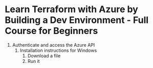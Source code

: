 # Learn Terraform with Azure by Building a Dev Environment - Full Course for Beginners #
1. Authenticate and access the Azure API
	1. Installation instructions for Windows
		1. Download a file
		2. Run it